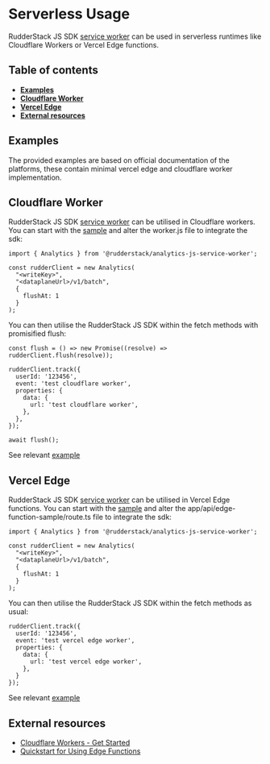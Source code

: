 # Serverless Usage

RudderStack JS SDK [service worker](https://www.npmjs.com/package/@rudderstack/analytics-js-service-worker) can be used
in serverless runtimes like Cloudflare Workers or Vercel Edge functions.

## Table of contents

- [**Examples**](#examples)
- [**Cloudflare Worker**](#Cloudflare-Worker)
- [**Vercel Edge**](#Vercel-Edge)
- [**External resources**](#External-resources)

## Examples

The provided examples are based on official documentation of the platforms, these contain minimal
vercel edge and cloudflare worker implementation.

## Cloudflare Worker

RudderStack JS SDK [service worker](https://www.npmjs.com/package/@rudderstack/analytics-js-service-worker) can be
utilised in Cloudflare workers. You can start with the [sample](https://developers.cloudflare.com/workers/get-started/guide/)
and alter the worker.js file to integrate the sdk:

    import { Analytics } from '@rudderstack/analytics-js-service-worker';

    const rudderClient = new Analytics(
      "<writeKey>",
      "<dataplaneUrl>/v1/batch",
      {
        flushAt: 1
      }
    );

You can then utilise the RudderStack JS SDK within the fetch methods with promisified flush:

    const flush = () => new Promise((resolve) => rudderClient.flush(resolve));

    rudderClient.track({
      userId: '123456',
      event: 'test cloudflare worker',
      properties: {
        data: {
          url: 'test cloudflare worker',
        },
      },
    });

    await flush();

See relevant [example](https://github.com/rudderlabs/rudder-sdk-js/blob/main/examples/serverless/cloudflare-worker)

## Vercel Edge

RudderStack JS SDK [service worker](https://www.npmjs.com/package/@rudderstack/analytics-js-service-worker) can be
utilised in Vercel Edge functions. You can start with the [sample](https://vercel.com/docs/functions/edge-functions/quickstart)
and alter the app/api/edge-function-sample/route.ts file to integrate the sdk:

    import { Analytics } from '@rudderstack/analytics-js-service-worker';

    const rudderClient = new Analytics(
      "<writeKey>",
      "<dataplaneUrl>/v1/batch",
      {
        flushAt: 1
      }
    );

You can then utilise the RudderStack JS SDK within the fetch methods as usual:

    rudderClient.track({
      userId: '123456',
      event: 'test vercel edge worker',
      properties: {
        data: {
          url: 'test vercel edge worker',
        },
      }
    });

See relevant [example](https://github.com/rudderlabs/rudder-sdk-js/blob/main/examples/serverless/vercel-edge)

## External resources

- [Cloudflare Workers - Get Started](https://developers.cloudflare.com/workers/get-started/guide/)
- [Quickstart for Using Edge Functions](https://vercel.com/docs/functions/edge-functions/quickstart)
